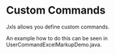 Custom Commands
===============

Jxls allows you define custom commands.

An example how to do this can be seen in UserCommandExcelMarkupDemo.java.